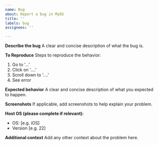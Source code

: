 ```yaml
---
name: Bug
about: Report a bug in MyOS
title: ''
labels: bug
assignees: ''

---
```


**Describe the bug**
A clear and concise description of what the bug is.

**To Reproduce**
Steps to reproduce the behavior:
1. Go to '...'
2. Click on '....'
3. Scroll down to '....'
4. See error

**Expected behavior**
A clear and concise description of what you expected to happen.

**Screenshots**
If applicable, add screenshots to help explain your problem.

**Host OS (please complete if relevant):**
 - OS: [e.g. iOS]
 - Version [e.g. 22]

**Additional context**
Add any other context about the problem here.
